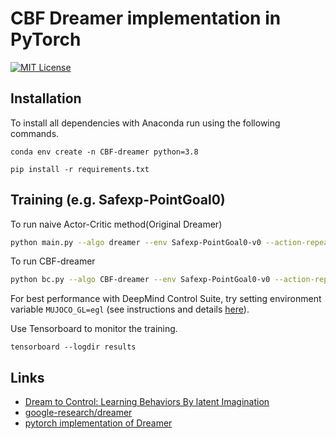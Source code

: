 CBF Dreamer implementation in PyTorch
======

[![MIT License](https://img.shields.io/badge/license-MIT-blue.svg)](LICENSE.md)


## Installation
To install all dependencies with Anaconda run using the following commands. 

`conda env create -n CBF-dreamer python=3.8` 

`pip install -r requirements.txt` 

## Training (e.g. Safexp-PointGoal0)
To run naive Actor-Critic method(Original Dreamer)
```bash
python main.py --algo dreamer --env Safexp-PointGoal0-v0 --action-repeat 2 --id AC-Safexp-PointGoal0-v0-0
```
To run CBF-dreamer
```bash
python bc.py --algo CBF-dreamer --env Safexp-PointGoal0-v0 --action-repeat 2 --id AC-Safexp-PointGoal0-v0-0
```

For best performance with DeepMind Control Suite, try setting environment variable `MUJOCO_GL=egl` (see instructions and details [here](https://github.com/deepmind/dm_control#rendering)).

Use Tensorboard to monitor the training.

`tensorboard --logdir results`

<!-- ## Results
The performances are compared with the other SoTA algorithms as follows 
(Note! Tested once using seed 0.)

* [State-SAC](https://github.com/denisyarats/pytorch_sac)
* [PlaNet-PyTorch](https://github.com/Kaixhin/PlaNet)
* [SAC-AE](https://github.com/denisyarats/pytorch_sac_ae)
* [SLAC](https://github.com/ku2482/slac.pytorch)
* [CURL](https://github.com/MishaLaskin/curl)
* [Dreamer (tensorflow2 implementation)](https://github.com/danijar/dreamer)

### NOTE! All the steps below are environment steps. (All the results below are trained 1000 episodes. Each espisode length is 1000 steps. Actual number of sampled data are steps/action_repeat. )

<p align="center">
  <img width="800" src="./imgs/results_table.png">
</p>

<p align="center">
  <img width="800" src="./imgs/finger-spin.png">
  <img width="800" src="./imgs/walker-walk.png">
  <img width="800" src="./imgs/cheetah-run.png">
  <img width="800" src="./imgs/cartpole-swingup.png">
  <img width="800" src="./imgs/reacher-easy.png">
  <img width="800" src="./imgs/ball_in_cup-catch.png">
</p>

Pretrained models can be found in the [releases](https://github.com/Kaixhin/PlaNet/releases). -->

## Links
- [Dream to Control: Learning Behaviors By latent Imagination](https://ai.googleblog.com/2020/03/introducing-dreamer-scalable.html)
- [google-research/dreamer](https://github.com/google-research/dreamer)
- [pytorch implementation of Dreamer](https://github.com/yusukeurakami/dreamer-pytorch)
